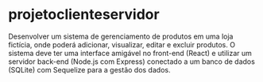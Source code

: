 # projetoclienteservidor
Desenvolver um sistema de gerenciamento de produtos em uma loja fictícia, onde poderá adicionar, visualizar, editar e excluir produtos. O sistema deve ter uma interface amigável no front-end (React) e utilizar um servidor back-end (Node.js com Express) conectado a um banco de dados (SQLite) com Sequelize para a gestão dos dados.
